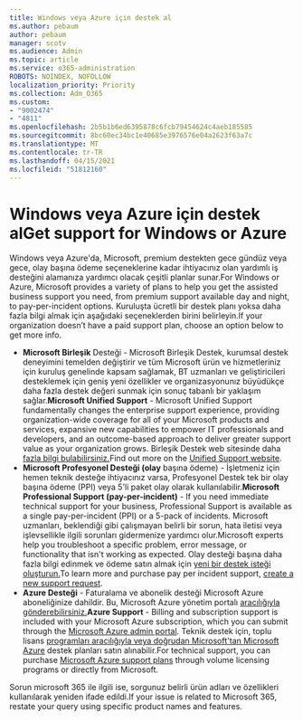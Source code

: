 ```yaml
---
title: Windows veya Azure için destek al
ms.author: pebaum
author: pebaum
manager: scotv
ms.audience: Admin
ms.topic: article
ms.service: o365-administration
ROBOTS: NOINDEX, NOFOLLOW
localization_priority: Priority
ms.collection: Adm_O365
ms.custom:
- "9002474"
- "4811"
ms.openlocfilehash: 2b5b1b6ed6395878c6fcb79454624c4aeb185585
ms.sourcegitcommit: 8bc60ec34bc1e40685e3976576e04a2623f63a7c
ms.translationtype: MT
ms.contentlocale: tr-TR
ms.lasthandoff: 04/15/2021
ms.locfileid: "51812160"
---
```

# <a name="get-support-for-windows-or-azure"></a><span data-ttu-id="ec8af-102">Windows veya Azure için destek al</span><span class="sxs-lookup"><span data-stu-id="ec8af-102">Get support for Windows or Azure</span></span>

<span data-ttu-id="ec8af-103">Windows veya Azure'da, Microsoft, premium destekten gece gündüz veya gece, olay başına ödeme seçeneklerine kadar ihtiyacınız olan yardımlı iş desteğini alamanıza yardımcı olacak çeşitli planlar sunar.</span><span class="sxs-lookup"><span data-stu-id="ec8af-103">For Windows or Azure, Microsoft provides a variety of plans to help you get the assisted business support you need, from premium support available day and night, to pay-per-incident options.</span></span> <span data-ttu-id="ec8af-104">Kuruluşta ücretli bir destek planı yoksa daha fazla bilgi almak için aşağıdaki seçeneklerden birini belirleyin.</span><span class="sxs-lookup"><span data-stu-id="ec8af-104">If your organization doesn’t have a paid support plan, choose an option below to get more info.</span></span>

- <span data-ttu-id="ec8af-105">**Microsoft Birleşik** Desteği - Microsoft Birleşik Destek, kurumsal destek deneyimini temelden değiştirir ve tüm Microsoft ürün ve hizmetleriniz için kuruluş genelinde kapsam sağlamak, BT uzmanları ve geliştiricileri desteklemek için geniş yeni özellikler ve organizasyonunız büyüdükçe daha fazla destek değeri sunmak için sonuç tabanlı bir yaklaşım sağlar.</span><span class="sxs-lookup"><span data-stu-id="ec8af-105">**Microsoft Unified Support** - Microsoft Unified Support fundamentally changes the enterprise support experience, providing organization-wide coverage for all of your Microsoft products and services, expansive new capabilities to empower IT professionals and developers, and an outcome-based approach to deliver greater support value as your organization grows.</span></span> <span data-ttu-id="ec8af-106">Birleşik Destek web sitesinde daha [fazla bilgi bulabilirsiniz.](https://aka.ms/unified-support)</span><span class="sxs-lookup"><span data-stu-id="ec8af-106">Find out more on the [Unified Support website](https://aka.ms/unified-support).</span></span>
- <span data-ttu-id="ec8af-107">**Microsoft Profesyonel Desteği (olay** başına ödeme) - İşletmeniz için hemen teknik desteğe ihtiyacınız varsa, Profesyonel Destek tek bir olay başına ödeme (PPI) veya 5'li paket olay olarak kullanılabilir.</span><span class="sxs-lookup"><span data-stu-id="ec8af-107">**Microsoft Professional Support (pay-per-incident)** - If you need immediate technical support for your business, Professional Support is available as a single pay-per-incident (PPI) or a 5-pack of incidents.</span></span> <span data-ttu-id="ec8af-108">Microsoft uzmanları, beklendiği gibi çalışmayan belirli bir sorun, hata iletisi veya işlevsellikle ilgili sorunları gidermenize yardımcı olur.</span><span class="sxs-lookup"><span data-stu-id="ec8af-108">Microsoft experts help you troubleshoot a specific problem, error message, or functionality that isn't working as expected.</span></span> <span data-ttu-id="ec8af-109">Olay desteği başına daha fazla bilgi edinmek ve ödeme satın almak için [yeni bir destek isteği oluşturun.](https://support.microsoft.com/supportforbusiness/productselection)</span><span class="sxs-lookup"><span data-stu-id="ec8af-109">To learn more and purchase pay per incident support, [create a new support request](https://support.microsoft.com/supportforbusiness/productselection).</span></span>
- <span data-ttu-id="ec8af-110">**Azure Desteği** - Faturalama ve abonelik desteği Microsoft Azure aboneliğinize dahildir. Bu, Microsoft Azure yönetim portalı [aracılığıyla gönderebilirsiniz.](https://portal.azure.com/)</span><span class="sxs-lookup"><span data-stu-id="ec8af-110">**Azure Support** - Billing and subscription support is included with your Microsoft Azure subscription, which you can submit through the [Microsoft Azure admin portal](https://portal.azure.com/).</span></span> <span data-ttu-id="ec8af-111">Teknik destek için, toplu lisans [programları aracılığıyla veya doğrudan Microsoft'tan Microsoft Azure](https://azure.microsoft.com/support/plans/) destek planları satın alınabilir.</span><span class="sxs-lookup"><span data-stu-id="ec8af-111">For technical support, you can purchase [Microsoft Azure support plans](https://azure.microsoft.com/support/plans/) through volume licensing programs or directly from Microsoft.</span></span>

<span data-ttu-id="ec8af-112">Sorun microsoft 365 ile ilgili ise, sorgunuz belirli ürün adları ve özellikleri kullanılarak yeniden ifade edildi.</span><span class="sxs-lookup"><span data-stu-id="ec8af-112">If your issue is related to Microsoft 365, restate your query using specific product names and features.</span></span>
